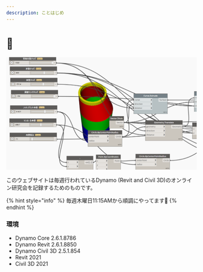 ```yaml
---
description: ことはじめ
---
```


# 🚀



![&#x30DE;&#x30F3;&#x30DB;&#x30FC;&#x30EB;&#x306E;&#x3088;&#x3046;&#x3059;](.gitbook/assets/image%20%281%29%20%281%29%20%281%29%20%281%29.png)

このウェブサイトは毎週行われているDynamo \(Revit and Civil 3D\)のオンライン研究会を記録するためのものです。

{% hint style="info" %}
毎週木曜日11:15AMから順調にやってます👊
{% endhint %}

### 環境

* Dynamo Core 2.6.1.8786
* Dynamo Revit 2.6.1.8850
* Dynamo Civil 3D 2.5.1.854
* Revit 2021
* Civil 3D 2021

